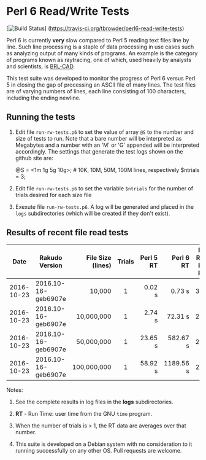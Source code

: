 # Perl 6 Read/Write Tests

[![Build Status](https://travis-ci.org/tbrowder/perl6-read-write-tests.svg?branch=master)]
  (https://travis-ci.org/tbrowder/perl6-read-write-tests)

Perl 6 is currently **very** slow compared to Perl 5 reading text files line by
line.  Such line processing is a staple of data processing in use
cases such as analyzing output of many kinds of programs.  An example
is the category of programs known as raytracing, one of which, used
heavily by analysts and scientists, is [BRL-CAD](http://brlcad.org).

This test suite was developed to monitor the progress of Perl 6 versus
Perl 5 in closing the gap of processing an ASCII file of many lines.
The test files are of varying numbers of lines, each line consisting
of 100 characters, including the ending newline.

## Running the tests

1. Edit file `run-rw-tests.p6` to set the value of array `@S` to the
   number and size of tests to run.  Note that a bare number will be
   interpreted as Megabytes and a number with an 'M' or 'G' appended
   will be interpreted accordingly. The settings that generate the
   test logs shown on the github site are:

     @S = <1m 1g 5g 10g>; # 10K, 10M, 50M, 100M lines, respectively
     $ntrials = 3;

2. Edit file `run-rw-tests.p6` to set the variable `$ntrials` for
   the number of trials desired for each size file

3. Exexute file `run-rw-tests.p6`.  A log will be generated and placed
   in the `logs` subdirectories (which will be created if they don't
   exist).

## Results of recent file read tests

| Date       | Rakudo Version      | File Size (lines) | Trials | Perl 5 RT  | Perl 6 RT  | P6 RT / P5 RT |
| ---        | ---                 | ---:              | :---:  | ---:       | ---:       | :---: |
| 2016-10-23 | 2016.10-16-geb6907e |            10,000 |    1   |     0.02 s |     0.73 s |  36.5 |
| 2016-10-23 | 2016.10-16-geb6907e |        10,000,000 |    1   |     2.74 s |    72.31 s |  26.4 |
| 2016-10-23 | 2016.10-16-geb6907e |        50,000,000 |    1   |    23.65 s |   582.67 s |  24.6 |
| 2016-10-23 | 2016.10-16-geb6907e |       100,000,000 |    1   |    58.92 s |  1189.56 s |  20.2 |

Notes:

1. See the complete results in log files in the **logs** subdirectories.

2. **RT** - Run Time: user time from the GNU `time` program.

3. When the number of trials is > 1, the RT data are averages over that number.

4. This suite is developed on a Debian system with no consideration to
   it running successfully on any other OS.  Pull requests are
   welcome.
